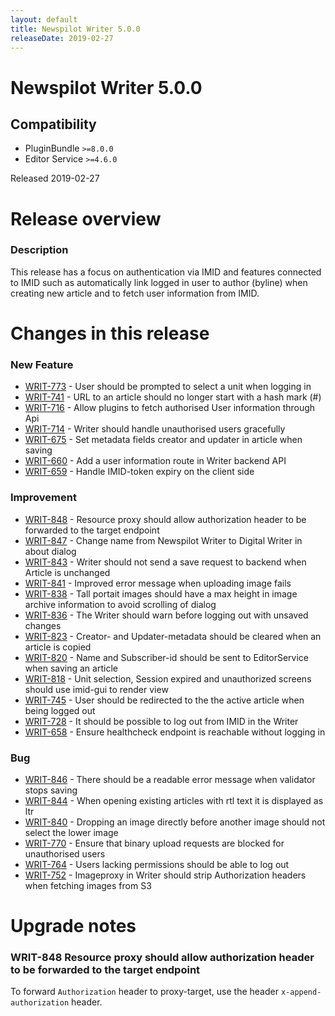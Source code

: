 ```yaml
---
layout: default
title: Newspilot Writer 5.0.0
releaseDate: 2019-02-27
---
```

<div class="jumbotron">
    <h1>Newspilot Writer 5.0.0</h1>    
    <h2>Compatibility</h2>
    <ul>
        <li>PluginBundle <code>>=8.0.0</code></li>
        <li>Editor Service <code>>=4.6.0</code></li>
    </ul>
</div>

Released 2019-02-27


# Release overview 

### Description
This release has a focus on authentication via IMID and features connected to IMID such as automatically link logged in user to author (byline) when creating new article and to fetch user information from IMID.  

# Changes in this release  


### New Feature 
 
 * [WRIT-773](https://jira.infomaker.se/browse/WRIT-773) - User should be prompted to select a unit when logging in  
 * [WRIT-741](https://jira.infomaker.se/browse/WRIT-741) - URL to an article should no longer start with a hash mark (#)  
 * [WRIT-716](https://jira.infomaker.se/browse/WRIT-716) - Allow plugins to fetch authorised User information through Api  
 * [WRIT-714](https://jira.infomaker.se/browse/WRIT-714) - Writer should handle unauthorised users gracefully  
 * [WRIT-675](https://jira.infomaker.se/browse/WRIT-675) - Set metadata fields creator and updater in article when saving  
 * [WRIT-660](https://jira.infomaker.se/browse/WRIT-660) - Add a user information route in Writer backend API  
 * [WRIT-659](https://jira.infomaker.se/browse/WRIT-659) - Handle IMID-token expiry on the client side 


### Improvement 
 
 * [WRIT-848](https://jira.infomaker.se/browse/WRIT-848) - Resource proxy should allow authorization header to be forwarded to the target endpoint  
 * [WRIT-847](https://jira.infomaker.se/browse/WRIT-847) - Change name from Newspilot Writer to Digital Writer in about dialog  
 * [WRIT-843](https://jira.infomaker.se/browse/WRIT-843) - Writer should not send a save request to backend when Article is unchanged  
 * [WRIT-841](https://jira.infomaker.se/browse/WRIT-841) - Improved error message when uploading image fails  
 * [WRIT-838](https://jira.infomaker.se/browse/WRIT-838) - Tall portait images should have a max height in image archive information to avoid scrolling of dialog  
 * [WRIT-836](https://jira.infomaker.se/browse/WRIT-836) - The Writer should warn before logging out with unsaved changes  
 * [WRIT-823](https://jira.infomaker.se/browse/WRIT-823) - Creator- and Updater-metadata should be cleared when an article is copied  
 * [WRIT-820](https://jira.infomaker.se/browse/WRIT-820) - Name and Subscriber-id should be sent to EditorService when saving an article  
 * [WRIT-818](https://jira.infomaker.se/browse/WRIT-818) - Unit selection, Session expired and unauthorized screens should use imid-gui to render view  
 * [WRIT-745](https://jira.infomaker.se/browse/WRIT-745) - User should be redirected to the the active article when being logged out  
 * [WRIT-728](https://jira.infomaker.se/browse/WRIT-728) - It should be possible to log out from IMID in the Writer  
 * [WRIT-658](https://jira.infomaker.se/browse/WRIT-658) - Ensure healthcheck endpoint is reachable without logging in 


### Bug 
 
 * [WRIT-846](https://jira.infomaker.se/browse/WRIT-846) - There should be a readable error message when validator stops saving  
 * [WRIT-844](https://jira.infomaker.se/browse/WRIT-844) - When opening existing articles with rtl text it is displayed as ltr  
 * [WRIT-840](https://jira.infomaker.se/browse/WRIT-840) - Dropping an image directly before another image should not select the lower image  
 * [WRIT-770](https://jira.infomaker.se/browse/WRIT-770) - Ensure that binary upload requests are blocked for unauthorised users  
 * [WRIT-764](https://jira.infomaker.se/browse/WRIT-764) - Users lacking permissions should be able to log out  
 * [WRIT-752](https://jira.infomaker.se/browse/WRIT-752) - Imageproxy in Writer should strip Authorization headers when fetching images from S3 




# Upgrade notes  
                     
### WRIT-848 Resource proxy should allow authorization header to be forwarded to the target endpoint 
To forward `Authorization` header to proxy-target, use the header `x-append-authorization` header.                                        

